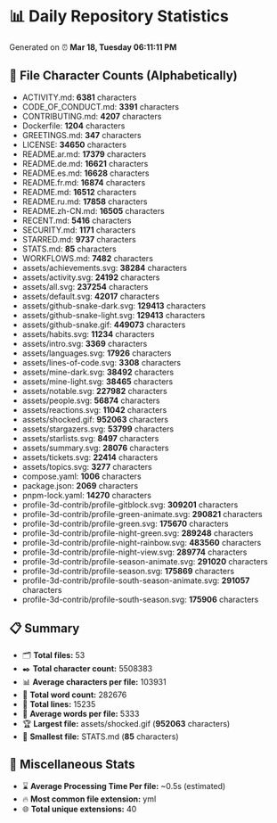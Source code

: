 # 📊 Daily Repository Statistics
Generated on ⏰ **Mar 18, Tuesday 06:11:11 PM**

## 📂 File Character Counts (Alphabetically)
- ACTIVITY.md: **6381** characters
- CODE_OF_CONDUCT.md: **3391** characters
- CONTRIBUTING.md: **4207** characters
- Dockerfile: **1204** characters
- GREETINGS.md: **347** characters
- LICENSE: **34650** characters
- README.ar.md: **17379** characters
- README.de.md: **16621** characters
- README.es.md: **16628** characters
- README.fr.md: **16874** characters
- README.md: **16512** characters
- README.ru.md: **17858** characters
- README.zh-CN.md: **16505** characters
- RECENT.md: **5416** characters
- SECURITY.md: **1171** characters
- STARRED.md: **9737** characters
- STATS.md: **85** characters
- WORKFLOWS.md: **7482** characters
- assets/achievements.svg: **38284** characters
- assets/activity.svg: **24192** characters
- assets/all.svg: **237254** characters
- assets/default.svg: **42017** characters
- assets/github-snake-dark.svg: **129413** characters
- assets/github-snake-light.svg: **129413** characters
- assets/github-snake.gif: **449073** characters
- assets/habits.svg: **11234** characters
- assets/intro.svg: **3369** characters
- assets/languages.svg: **17926** characters
- assets/lines-of-code.svg: **3308** characters
- assets/mine-dark.svg: **38492** characters
- assets/mine-light.svg: **38465** characters
- assets/notable.svg: **227982** characters
- assets/people.svg: **56874** characters
- assets/reactions.svg: **11042** characters
- assets/shocked.gif: **952063** characters
- assets/stargazers.svg: **53799** characters
- assets/starlists.svg: **8497** characters
- assets/summary.svg: **28076** characters
- assets/tickets.svg: **22414** characters
- assets/topics.svg: **3277** characters
- compose.yaml: **1006** characters
- package.json: **2069** characters
- pnpm-lock.yaml: **14270** characters
- profile-3d-contrib/profile-gitblock.svg: **309201** characters
- profile-3d-contrib/profile-green-animate.svg: **290821** characters
- profile-3d-contrib/profile-green.svg: **175670** characters
- profile-3d-contrib/profile-night-green.svg: **289248** characters
- profile-3d-contrib/profile-night-rainbow.svg: **483560** characters
- profile-3d-contrib/profile-night-view.svg: **289774** characters
- profile-3d-contrib/profile-season-animate.svg: **291020** characters
- profile-3d-contrib/profile-season.svg: **175869** characters
- profile-3d-contrib/profile-south-season-animate.svg: **291057** characters
- profile-3d-contrib/profile-south-season.svg: **175906** characters

## 📋 Summary
- 🗂️ **Total files:** 53
- ✒️ **Total character count:** 5508383
- 📊 **Average characters per file:** 103931
- 📝 **Total word count:** 282676
- 🧾 **Total lines:** 15235
- 📐 **Average words per file:** 5333
- 🏆 **Largest file:** assets/shocked.gif (**952063** characters)
- 🥉 **Smallest file:** STATS.md (**85** characters)

## 🌟 Miscellaneous Stats
- ⌛ **Average Processing Time Per file:** ~0.5s (estimated)
- 🔥 **Most common file extension:** yml
- 🌐 **Total unique extensions:** 40

